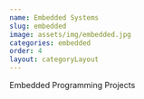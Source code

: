 ```yaml
---
name: Embedded Systems
slug: embedded
image: assets/img/embedded.jpg
categories: embedded
order: 4
layout: categoryLayout
---
```

Embedded Programming Projects